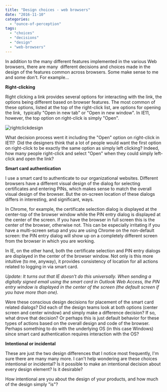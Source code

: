 ```yaml
---
title: "Design choices - web browsers"
date: "2016-11-10"
categories: 
  - "ounce-of-perception"
tags: 
  - "choices"
  - "decisions"
  - "design"
  - "web-browsers"
---
```


In addition to the many different features implemented in the various Web browsers, there are many  different decisions and choices made in the design of the features common across browsers. Some make sense to me and some don't. For example...

**Right-clicking**

Right clicking a link provides several options for interacting with the link, the options being different based on browser features. The most common of these options, listed at the top of the right-click list, are options for opening the link,  typically "Open in new tab" or "Open in new window". In IE11, however, the top option on right-click is simply "Open".

![rightclickdesign](images/rightclickdesign.png)

What decision process went it including the "Open" option on right-click in IE11?  Did the designers think that a lot of people would want the first option on right-click to be exactly the same option as simply left clicking? Indeed, how many people right-click and select "Open" when they could simply left-click and open the link?

**Smart card authentication**

I use a smart card to authenticate to our organizational websites. Different browsers have a different visual design of the dialog for selecting certificates and entering PINs, which makes sense to match the overall visual design of the browser. But the on-screen location of these dialogs differs in interesting, and significant, ways.

In Chrome, for example, the certificate selection dialog is displayed at the center-top of the browser window while the PIN entry dialog is displayed at the center of the screen. If you have the browser in full screen this is the center of the browser, otherwise not. This can be especially irritating if you have a multi-screen setup and you are using Chrome on the non-default screen: the PIN entry dialog will show up on a completely different screen from the browser in which you are working.

In IE, on the other hand, both the certificate selection and PIN entry dialogs are displayed in the center of the browser window. Not only is this more intuitive (to me, anyway), it provides consistency of location for all actions related to logging in via smart card.

_Update: It turns out that IE doesn't do this universally. When sending a digitally signed email using the smart card in Outlook Web Access, the PIN entry window is displayed in the center of the screen (the default screen if you have more than one)._ 

Were these conscious design decisions for placement of the smart card related dialogs? Did each of the design teams look at both options (center screen and center window) and simply make a difference decision? If so, what drove that decision? Or perhaps this is just default behavior for these types of actions based on the overall design and code of the browser. Perhaps something to do with the underlying OS (in this case Windows) since smart card authentication requires interaction with the OS?

**Intentional or incidental**

These are just the two design differences that I notice most frequently, I'm sure there are many many more. I can't help wondering are these choices intentional or incidental? Is it possible to make an intentional decision about every design element? Is it desirable?

How intentional are you about the design of your products, and how much of the design simply "is"?
